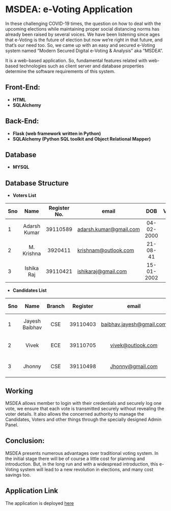 # MSDEA: e-Voting Application
In these challenging COVID-19 times, the question on how to deal with the
upcoming elections while maintaining proper social distancing norms has already
been raised by several voices. We have been listening since ages that e-Voting is
the future of election but now we’re right in that future, and that’s our need too.
So, we came up with an easy and secured e-Voting system named
“Modern Secured Digital e-Voting &amp; Analysis” aka “MSDEA”.

It is a web-based application. So, fundamental features related with web-based
technologies such as client server and database properties determine the
software requirements of this system.

## Front-End:
* **HTML**
* **SQLAlchemy**
## Back-End:
* **Flask (web framework written in Python)**
* **SQLAlchemy (Python SQL toolkit and Object Relational Mapper)**
## Database
* **MYSQL**

## Database Structure
* **Voters List**

| Sno| Name         | Register No.  | email                  | DOB        | Voted |  
|--- |:------------:|:-------------:|------------------------|:----------:|------:|
| 1  | Adarsh Kumar | 39110589      | adarsh.kumar@gmail.com | 04-02-2000 | False |
| 2  | M. Krishna   | 3920411       | krishnam@outlook.com   | 21-08-41   | True  |
| 3  | Ishika Raj   | 39110421      | ishikaraj@gmail.com    | 15-01-2002 | True  |  

* **Candidates List**

| Sno| Name           | Branch  | Register     | email                     | DOB        | Vote Count |  
|--- |:--------------:|:-------:|:------------:|:-------------------------:|:----------:|-----------:|
| 1  | Jayesh Baibhav | CSE     |39110403      | baibhav.jayesh@gmail.com  | 04-02-2000 | 336|
| 2  | Vivek          | ECE     |39110705      | vivek@outlook.com         | 21-08-41   | 254 |
| 3  | Jhonny         | CSE     |39110498      | Jhonny@gmail.com          | 15-01-2002 | 95  |  
## Working
MSDEA allows member to login with their credentials and securely log one vote,
we ensure that each vote is transmitted securely without revealing the voter
details.
It also allows the concerned authority to manage the Candidates, Voters and
other things through the specially designed Admin Panel.
## Conclusion:
MSDEA presents numerous advantages over traditional voting system. In the
initial stage there will be of course a little cost for planning and introduction.
But, in the long run and with a widespread introduction, this e-Voting system will
lead to a new revolution in elections, and many cost savings too.
## Application Link
The application is deployed [here](https://www.msdea.pythonanywhere.com "MSDEA homepage")
